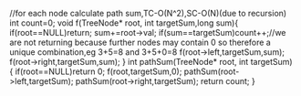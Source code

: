 //for each node calculate path sum,TC-O(N^2),SC-O(N)(due to recursion)
​
int count=0;
void f(TreeNode* root, int targetSum,long sum){
if(root==NULL)return;
sum+=root->val;
if(sum==targetSum)count++;//we are not returning because further nodes may contain 0 so therefore a unique combination,eg 3+5=8 and 3+5+0=8
f(root->left,targetSum,sum);
f(root->right,targetSum,sum);
}
int pathSum(TreeNode* root, int targetSum) {
if(root==NULL)return 0;
f(root,targetSum,0);
pathSum(root->left,targetSum);
pathSum(root->right,targetSum);
return count;
}